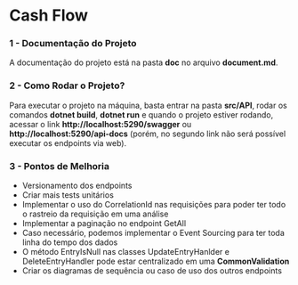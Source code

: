 # Cash Flow

### 1 - Documentação do Projeto

A documentação do projeto está na pasta __doc__ no arquivo __document.md__.

### 2 - Como Rodar o Projeto?

Para executar o projeto na máquina, basta entrar na pasta __src/API__, rodar os comandos __dotnet build__, __dotnet run__ e quando o projeto estiver rodando, acessar o link __http://localhost:5290/swagger__ ou  __http://localhost:5290/api-docs__ (porém, no segundo link não será possível executar os endpoints via web).

### 3 - Pontos de Melhoria

- Versionamento dos endpoints
- Criar mais tests unitários
- Implementar o uso do CorrelationId nas requisições para poder ter todo o rastreio da requisição em uma análise
- Implementar a paginação no endpoint GetAll
- Caso necessário, podemos implementar o Event Sourcing para ter toda linha do tempo dos dados
- O método EntryIsNull nas classes UpdateEntryHanlder e DeleteEntryHandler pode estar centralizado em uma __CommonValidation__
- Criar os diagramas de sequência ou caso de uso dos outros endpoints